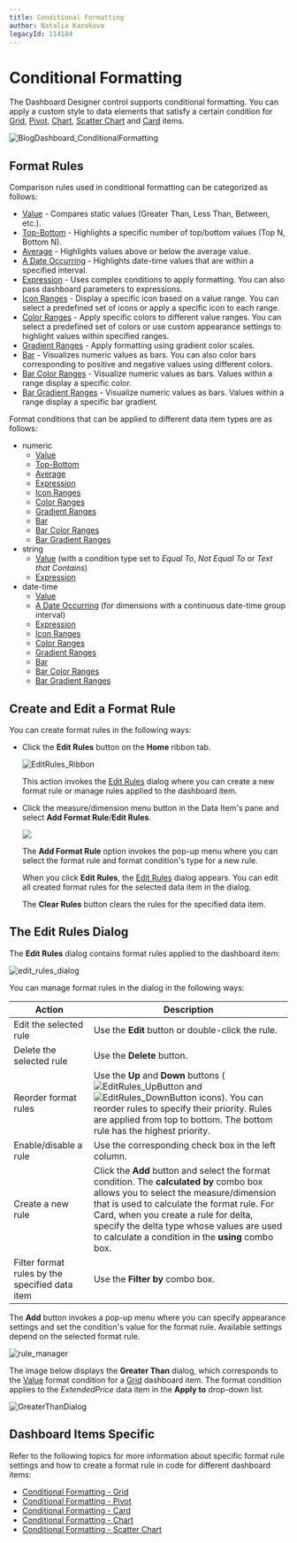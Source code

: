 ```yaml
---
title: Conditional Formatting
author: Natalia Kazakova
legacyId: 114184
---
```

# Conditional Formatting
The Dashboard Designer control supports conditional formatting. You can apply a custom style to data elements that satisfy a certain condition for [Grid](../designing-dashboard-items/grid.md), [Pivot](../designing-dashboard-items/pivot.md), [Chart](../designing-dashboard-items/chart.md), [Scatter Chart](../designing-dashboard-items/scatter-chart.md) and [Card](../designing-dashboard-items/cards.md) items.

![BlogDashboard_ConditionalFormatting](../../../images/img118090.png)

## Format Rules
Comparison rules used in conditional formatting can be categorized as follows:
* [Value](conditional-formatting/value.md) - Compares static values (Greater Than, Less Than, Between, etc.).
* [Top-Bottom](conditional-formatting/top-bottom.md) - Highlights a specific number of top/bottom values (Top N, Bottom N).
* [Average](conditional-formatting/average.md) - Highlights values above or below the average value.
* [A Date Occurring](conditional-formatting/a-date-occurring.md) -  Highlights date-time values that are within a specified interval.
* [Expression](conditional-formatting/expression.md) - Uses complex conditions to apply formatting. You can also pass dashboard parameters to expressions.
* [Icon Ranges](conditional-formatting/icon-ranges.md) - Display a specific icon based on a value range. You can select a predefined set of icons or apply a specific icon to each range.
* [Color Ranges](conditional-formatting/color-ranges.md) - Apply specific colors to different value ranges. You can select a predefined set of colors or use custom appearance settings to highlight values within specified ranges.
* [Gradient Ranges](conditional-formatting/gradient-ranges.md) - Apply formatting using gradient color scales.
* [Bar](conditional-formatting/bar.md) - Visualizes numeric values as bars. You can also color bars corresponding to positive and negative values using different colors.
* [Bar Color Ranges](conditional-formatting/bar-color-ranges.md) - Visualize numeric values as bars. Values within a range display a specific color.
* [Bar Gradient Ranges](conditional-formatting/bar-gradient-ranges.md) - Visualize numeric values as bars. Values within a range display a specific bar gradient.

Format conditions that can be applied to different data item types are as follows:
* numeric
	* [Value](conditional-formatting/value.md)
	* [Top-Bottom](conditional-formatting/top-bottom.md)
	* [Average](conditional-formatting/average.md)
	* [Expression](conditional-formatting/expression.md)
	* [Icon Ranges](conditional-formatting/icon-ranges.md)
	* [Color Ranges](conditional-formatting/color-ranges.md)
	* [Gradient Ranges](conditional-formatting/gradient-ranges.md)
	* [Bar](conditional-formatting/bar.md) 
	* [Bar Color Ranges](conditional-formatting/bar-color-ranges.md) 
	* [Bar Gradient Ranges](conditional-formatting/bar-gradient-ranges.md) 
* string 
	* [Value](conditional-formatting/value.md) (with a condition type set to _Equal To_, _Not Equal To_ or _Text that Contains_)
	* [Expression](conditional-formatting/expression.md)
* date-time
	* [Value](conditional-formatting/value.md)
	* [A Date Occurring](conditional-formatting/value.md) (for dimensions with a continuous date-time group interval)
	* [Expression](conditional-formatting/expression.md)
	* [Icon Ranges](conditional-formatting/icon-ranges.md)
	* [Color Ranges](conditional-formatting/color-ranges.md)
	* [Gradient Ranges](conditional-formatting/gradient-ranges.md)
	* [Bar](conditional-formatting/bar.md) 
	* [Bar Color Ranges](conditional-formatting/bar-color-ranges.md) 
	* [Bar Gradient Ranges](conditional-formatting/bar-gradient-ranges.md) 

## Create and Edit a Format Rule

You can create format rules in the following ways:

* Click the **Edit Rules** button on the **Home** ribbon tab. 

  ![EditRules_Ribbon](../../../images/editrules_ribbon118564.png)

	This action invokes the [Edit Rules](#the-edit-rules-dialog) dialog where you can create a new format rule or manage rules applied to the dashboard item.

* Click the measure/dimension menu button in the Data Item's pane and select **Add Format Rule**/**Edit Rules**.

	![](../../../images/editrulesmenuitem118590.png) 

    The **Add Format Rule** option invokes the pop-up menu where you can select the format rule and format condition's type for a new rule. 
	
	When you click **Edit Rules**, the [Edit Rules](#the-edit-rules-dialog) dialog appears. You can edit all created format rules for the selected data item in the dialog.

    The **Clear Rules** button clears the rules for the specified data item.

## The Edit Rules Dialog

The **Edit Rules** dialog contains format rules applied to the dashboard item:

![edit_rules_dialog](../../../images/editrulesdialog118565.png)

You can manage format rules in the dialog in the following ways:

|Action | Description|
|----|-----|
|Edit the selected rule|Use the **Edit** button or double-click the rule. |
|Delete the selected rule|Use the **Delete** button. |
|Reorder format rules|Use the **Up** and **Down** buttons (![EditRules_UpButton](../../../images/img118698.png) and ![EditRules_DownButton](../../../images/img118699.png) icons). You can reorder rules to specify their priority. Rules are applied from top to bottom. The bottom rule has the highest priority. |
|Enable/disable a rule|Use the corresponding check box in the left column. |
|Create a new rule|Click the **Add** button and select the format condition. The **calculated by** combo box allows you to select the measure/dimension that is used to calculate the format rule. For Card, when you create a rule for delta, specify the delta type whose values are used to calculate a condition in the **using** combo box. |
|Filter format rules by the specified data item| Use the **Filter by** combo box. |

The **Add** button invokes a pop-up menu where you can specify appearance settings and set the condition's value for the format rule. Available settings depend on the selected format rule.

![rule_manager](../../../images/win-conditional-formatting-card-rule-manager.png)

The image below displays the **Greater Than** dialog, which corresponds to the [Value](conditional-formatting/value.md) format condition for a [Grid](../designing-dashboard-items/grid.md) dashboard item. The format condition applies to the _ExtendedPrice_ data item in the **Apply to** drop-down list.

 ![GreaterThanDialog](../../../images/img118555.png)
## Dashboard Items Specific

Refer to the following topics for more information about specific format rule settings and how to create a format rule in code for different dashboard items:
* [Conditional Formatting - Grid](../designing-dashboard-items/grid/conditional-formatting.md)
* [Conditional Formatting - Pivot](../designing-dashboard-items/pivot/conditional-formatting.md)
* [Conditional Formatting - Card](../designing-dashboard-items/cards/conditional-formatting.md)
* [Conditional Formatting - Chart](../designing-dashboard-items/chart/conditional-formatting.md)
* [Conditional Formatting - Scatter Chart](../designing-dashboard-items/scatter-chart/conditional-formatting.md)
 
